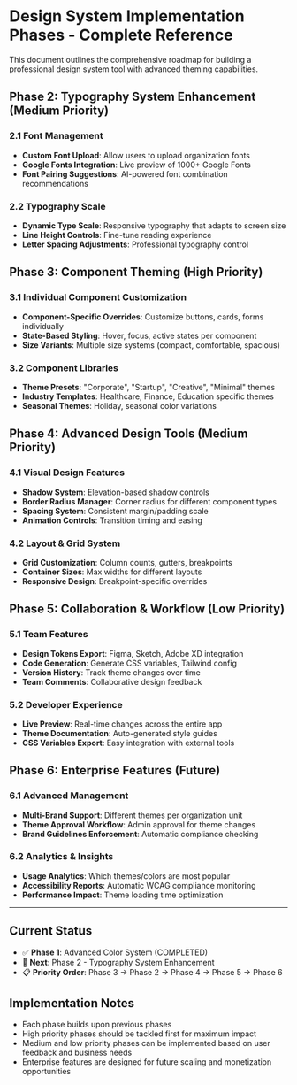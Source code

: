 # Design System Implementation Phases - Complete Reference

This document outlines the comprehensive roadmap for building a professional design system tool with advanced theming capabilities.

## **Phase 2: Typography System Enhancement (Medium Priority)**

### **2.1 Font Management**
- **Custom Font Upload**: Allow users to upload organization fonts
- **Google Fonts Integration**: Live preview of 1000+ Google Fonts
- **Font Pairing Suggestions**: AI-powered font combination recommendations

### **2.2 Typography Scale**
- **Dynamic Type Scale**: Responsive typography that adapts to screen size
- **Line Height Controls**: Fine-tune reading experience
- **Letter Spacing Adjustments**: Professional typography control

## **Phase 3: Component Theming (High Priority)**

### **3.1 Individual Component Customization**
- **Component-Specific Overrides**: Customize buttons, cards, forms individually
- **State-Based Styling**: Hover, focus, active states per component
- **Size Variants**: Multiple size systems (compact, comfortable, spacious)

### **3.2 Component Libraries**
- **Theme Presets**: "Corporate", "Startup", "Creative", "Minimal" themes
- **Industry Templates**: Healthcare, Finance, Education specific themes
- **Seasonal Themes**: Holiday, seasonal color variations

## **Phase 4: Advanced Design Tools (Medium Priority)**

### **4.1 Visual Design Features**
- **Shadow System**: Elevation-based shadow controls
- **Border Radius Manager**: Corner radius for different component types
- **Spacing System**: Consistent margin/padding scale
- **Animation Controls**: Transition timing and easing

### **4.2 Layout & Grid System**
- **Grid Customization**: Column counts, gutters, breakpoints
- **Container Sizes**: Max widths for different layouts
- **Responsive Design**: Breakpoint-specific overrides

## **Phase 5: Collaboration & Workflow (Low Priority)**

### **5.1 Team Features**
- **Design Tokens Export**: Figma, Sketch, Adobe XD integration
- **Code Generation**: Generate CSS variables, Tailwind config
- **Version History**: Track theme changes over time
- **Team Comments**: Collaborative design feedback

### **5.2 Developer Experience**
- **Live Preview**: Real-time changes across the entire app
- **Theme Documentation**: Auto-generated style guides
- **CSS Variables Export**: Easy integration with external tools

## **Phase 6: Enterprise Features (Future)**

### **6.1 Advanced Management**
- **Multi-Brand Support**: Different themes per organization unit
- **Theme Approval Workflow**: Admin approval for theme changes
- **Brand Guidelines Enforcement**: Automatic compliance checking

### **6.2 Analytics & Insights**
- **Usage Analytics**: Which themes/colors are most popular
- **Accessibility Reports**: Automatic WCAG compliance monitoring
- **Performance Impact**: Theme loading time optimization

---

## **Current Status**
- ✅ **Phase 1**: Advanced Color System (COMPLETED)
- 🎯 **Next**: Phase 2 - Typography System Enhancement
- 📋 **Priority Order**: Phase 3 → Phase 2 → Phase 4 → Phase 5 → Phase 6

## **Implementation Notes**
- Each phase builds upon previous phases
- High priority phases should be tackled first for maximum impact
- Medium and low priority phases can be implemented based on user feedback and business needs
- Enterprise features are designed for future scaling and monetization opportunities 